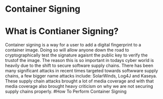 # Container Signing
# What is Contianer Signing?
Container signing is a way for a user to add a digital fingerprint to a container image. Doing so will allow anyone down the road to cryptographically test the signature agaisnt the public key to verify the trustof the image. The reason this is so important in todays cyber world is heavily due to the shift to secure software supply chains. There has been many significant attacks in recent times targeted towards softwware supply chains, a few bigger name attacks include: SolarWinds, Log4J and Kaseya. These supply chain attacks brought a lot of media coverage and with that media coverage also brought heavy criticism on why we are not securing supply chains properly.
#How To Perform Container Signing

    
